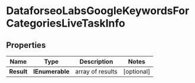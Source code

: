 # DataforseoLabsGoogleKeywordsForCategoriesLiveTaskInfo


## Properties

| Name | Type | Description | Notes |
|------------ | ------------- | ------------- | -------------|
**Result** | **IEnumerable<DataforseoLabsGoogleKeywordsForCategoriesLiveResultInfo>** | array of results |[optional]|
